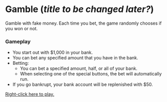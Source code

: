 # Gamble (_title to be changed later?_)

Gamble with fake money. Each time you bet, the game randomly chooses if you won or not.

### Gameplay
* You start out with $1,000 in your bank.
* You can bet any specified amount that you have in the bank.
* Betting:  
    * You can bet a specified amount, half, or all of your bank.
    * When selecting one of the special buttons, the bet will automatically run.
* If you go bankrupt, your bank account will be replenished with $50.


[Right-click here to play.](https://f5devlife.github.io/Gamble/)
